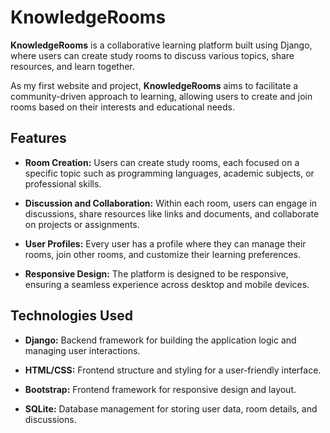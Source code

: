 # KnowledgeRooms

**KnowledgeRooms** is a collaborative learning platform built using Django, where users can create study rooms to discuss various topics, share resources, and learn together.

As my first website and project, **KnowledgeRooms** aims to facilitate a community-driven approach to learning, allowing users to create and join rooms based on their interests and educational needs.

## Features

- **Room Creation:** Users can create study rooms, each focused on a specific topic such as programming languages, academic subjects, or professional skills.
  
- **Discussion and Collaboration:** Within each room, users can engage in discussions, share resources like links and documents, and collaborate on projects or assignments.
  
- **User Profiles:** Every user has a profile where they can manage their rooms, join other rooms, and customize their learning preferences.
  
- **Responsive Design:** The platform is designed to be responsive, ensuring a seamless experience across desktop and mobile devices.

## Technologies Used

- **Django:** Backend framework for building the application logic and managing user interactions.
  
- **HTML/CSS:** Frontend structure and styling for a user-friendly interface.
  
- **Bootstrap:** Frontend framework for responsive design and layout.
  
- **SQLite:** Database management for storing user data, room details, and discussions.
